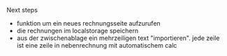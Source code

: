 Next steps
- funktion um ein neues rechnungsseite aufzurufen
- die rechnungen im localstorage speichern
- aus der zwischenablage ein mehrzeiligen text "importieren". jede zeile ist eine zeile in nebenrechnung mit automatischem calc
